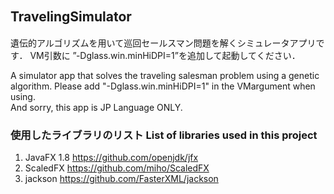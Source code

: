 ## TravelingSimulator　
遺伝的アルゴリズムを用いて巡回セールスマン問題を解くシミュレータアプリです．
VM引数に ”-Dglass.win.minHiDPI=1”を追加して起動してください．

A simulator app that solves the traveling salesman problem using a genetic algorithm.
Please add "-Dglass.win.minHiDPI=1" in the VMargument when using.   
And sorry, this app is JP Language ONLY.

### 使用したライブラリのリスト List of libraries used in this project
1. JavaFX 1.8 <https://github.com/openjdk/jfx>
2. ScaledFX <https://github.com/miho/ScaledFX>
3. jackson https://github.com/FasterXML/jackson
